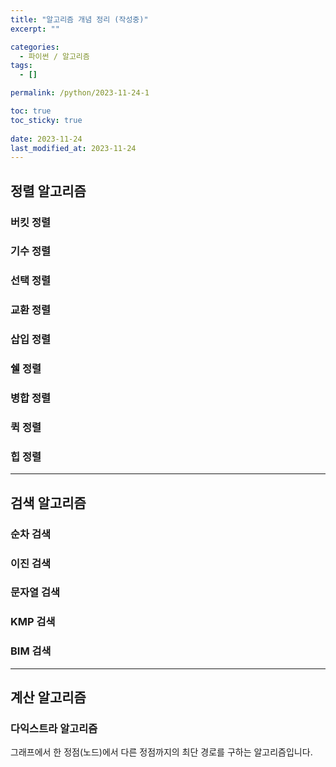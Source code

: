```yaml
---
title: "알고리즘 개념 정리 (작성중)"
excerpt: ""

categories:
  - 파이썬 / 알고리즘
tags:
  - []

permalink: /python/2023-11-24-1

toc: true
toc_sticky: true
 
date: 2023-11-24
last_modified_at: 2023-11-24
---
```


## 정렬 알고리즘

### 버킷 정렬

### 기수 정렬

### 선택 정렬

### 교환 정렬

### 삽입 정렬

### 쉘 정렬

### 병합 정렬

### 퀵 정렬

### 힙 정렬

---

## 검색 알고리즘

### 순차 검색

### 이진 검색

### 문자열 검색

### KMP 검색

### BIM 검색

---

## 계산 알고리즘

### 다익스트라 알고리즘
그래프에서 한 정점(노드)에서 다른 정점까지의 최단 경로를 구하는 알고리즘입니다.
